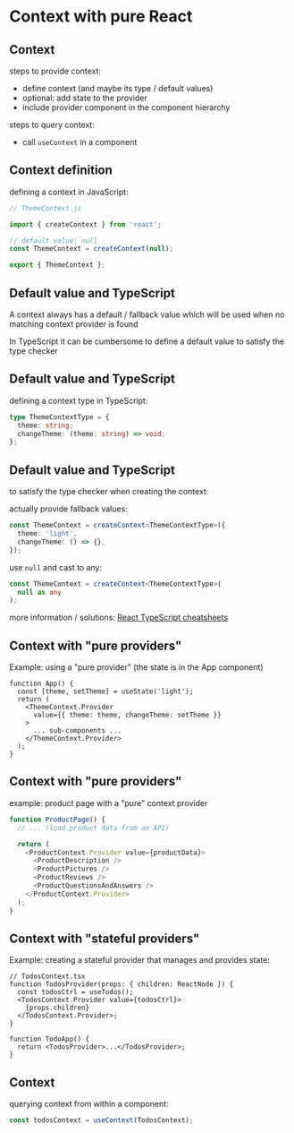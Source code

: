 # Context with pure React

## Context

steps to provide context:

- define context (and maybe its type / default values)
- optional: add state to the provider
- include provider component in the component hierarchy

steps to query context:

- call `useContext` in a component

## Context definition

defining a context in JavaScript:

```js
// ThemeContext.js

import { createContext } from 'react';

// default value: null
const ThemeContext = createContext(null);

export { ThemeContext };
```

## Default value and TypeScript

A context always has a default / fallback value which will be used when no matching context provider is found

In TypeScript it can be cumbersome to define a default value to satisfy the type checker

## Default value and TypeScript

defining a context type in TypeScript:

```ts
type ThemeContextType = {
  theme: string;
  changeTheme: (theme: string) => void;
};
```

## Default value and TypeScript

to satisfy the type checker when creating the context:

actually provide fallback values:

```ts
const ThemeContext = createContext<ThemeContextType>({
  theme: 'light',
  changeTheme: () => {},
});
```

use `null` and cast to any:

```ts
const ThemeContext = createContext<ThemeContextType>(
  null as any
);
```

more information / solutions: [React TypeScript cheatsheets](https://github.com/typescript-cheatsheets/react/blob/main/README.md#context)

## Context with "pure providers"

Example: using a "pure provider" (the state is in the App component)

```tsx
function App() {
  const [theme, setTheme] = useState('light');
  return (
    <ThemeContext.Provider
      value={{ theme: theme, changeTheme: setTheme }}
    >
      ... sub-components ...
    </ThemeContext.Provider>
  );
}
```

## Context with "pure providers"

example: product page with a "pure" context provider

```js
function ProductPage() {
  // ... (load product data from an API)

  return (
    <ProductContext.Provider value={productData}>
      <ProductDescription />
      <ProductPictures />
      <ProductReviews />
      <ProductQuestionsAndAnswers />
    </ProductContext.Provider>
  );
}
```

## Context with "stateful providers"

Example: creating a stateful provider that manages and provides state:

```tsx
// TodosContext.tsx
function TodosProvider(props: { children: ReactNode }) {
  const todosCtrl = useTodos();
  <TodosContext.Provider value={todosCtrl}>
    {props.children}
  </TodosContext.Provider>;
}
```

```tsx
function TodoApp() {
  return <TodosProvider>...</TodosProvider>;
}
```

## Context

querying context from within a component:

```ts
const todosContext = useContext(TodosContext);
```
